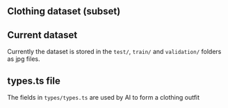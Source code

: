 ## Clothing dataset (subset)

## Current dataset 

Currently the dataset is stored in the `test/`, `train/` and `validation/` folders as jpg files.

## types.ts file

The fields in `types/types.ts` are used by AI to form a clothing outfit
